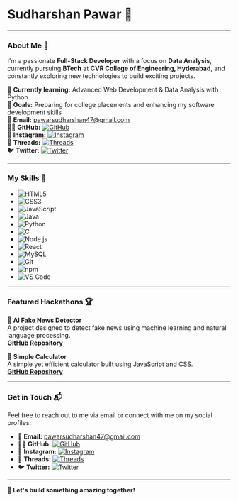 # Sudharshan Pawar 👋

---

### About Me 🚀
I'm a passionate **Full-Stack Developer** with a focus on **Data Analysis**, currently pursuing **BTech** at **CVR College of Engineering, Hyderabad**, and constantly exploring new technologies to build exciting projects.

🌱 **Currently learning:** Advanced Web Development & Data Analysis with Python  
🔭 **Goals:** Preparing for college placements and enhancing my software development skills  
📧 **Email:** [pawarsudharshan47@gmail.com](mailto:pawarsudharshan47@gmail.com)  
👨‍💻 **GitHub:** [![GitHub](https://img.shields.io/badge/-GitHub-black?style=flat&logo=github)](https://github.com/Pawar-Sudharshan)  
📱 **Instagram:** [![Instagram](https://img.shields.io/badge/-Instagram-orange?style=flat&logo=instagram)](https://www.instagram.com/pawar_sudharshan_047/?__pwa=1)  
💬 **Threads:** [![Threads](https://img.shields.io/badge/-Threads-000?style=flat&logo=threads)](https://www.threads.net/@pawar_sudharshan_047)  
🐦 **Twitter:** [![Twitter](https://img.shields.io/badge/-Twitter-00acee?style=flat&logo=twitter)](https://twitter.com/pawar_sudharshan)

---

### My Skills 🧠
- ![HTML5](https://img.shields.io/badge/-HTML5-E34F26?style=flat&logo=html5)  
- ![CSS3](https://img.shields.io/badge/-CSS3-1572B6?style=flat&logo=css3)  
- ![JavaScript](https://img.shields.io/badge/-JavaScript-F7DF1E?style=flat&logo=javascript)  
- ![Java](https://img.shields.io/badge/-Java-007396?style=flat&logo=java)  
- ![Python](https://img.shields.io/badge/-Python-3776AB?style=flat&logo=python)  
- ![C](https://img.shields.io/badge/-C-A8B9CC?style=flat&logo=c)  
- ![Node.js](https://img.shields.io/badge/-Node.js-339933?style=flat&logo=node.js)  
- ![React](https://img.shields.io/badge/-React-61DAFB?style=flat&logo=react)  
- ![MySQL](https://img.shields.io/badge/-MySQL-4479A1?style=flat&logo=mysql)  
- ![Git](https://img.shields.io/badge/-Git-F05032?style=flat&logo=git)  
- ![npm](https://img.shields.io/badge/-npm-CB3837?style=flat&logo=npm)  
- ![VS Code](https://img.shields.io/badge/-VS%20Code-007ACC?style=flat&logo=visualstudiocode)

---

### Featured Hackathons 🏆
🔹 **AI Fake News Detector**  
A project designed to detect fake news using machine learning and natural language processing.  
**[GitHub Repository](#)**

🔹 **Simple Calculator**  
A simple yet efficient calculator built using JavaScript and CSS.  
**[GitHub Repository](#)**

---

### Get in Touch 📬
Feel free to reach out to me via email or connect with me on my social profiles:  
- 📧 **Email:** [pawarsudharshan47@gmail.com](mailto:pawarsudharshan47@gmail.com)  
- 👨‍💻 **GitHub:** [![GitHub](https://img.shields.io/badge/-GitHub-black?style=flat&logo=github)](https://github.com/Pawar-Sudharshan)  
- 📱 **Instagram:** [![Instagram](https://img.shields.io/badge/-Instagram-orange?style=flat&logo=instagram)](https://www.instagram.com/pawar_sudharshan_047/?__pwa=1)  
- 💬 **Threads:** [![Threads](https://img.shields.io/badge/-Threads-000?style=flat&logo=threads)](https://www.threads.net/@pawar_sudharshan_047)  
- 🐦 **Twitter:** [![Twitter](https://img.shields.io/badge/-Twitter-00acee?style=flat&logo=twitter)](https://twitter.com/pawar_sudharshan)

---

**🚀 Let's build something amazing together!**
